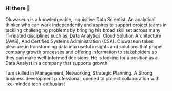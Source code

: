 ### Hi there 👋
Oluwaseun is a knowledgeable, inquisitive Data Scientist. An analytical thinker who can work independently and aspires to support project teams in tackling challenging problems by bringing his broad skill set across many IT-related disciplines such as, Data Analytics, Cloud Solution Architecture (AWS), And Certified Systems Administration (CSA).  Oluwaseun takes pleasure in transforming data into useful insights and solutions that propel company growth processes and offering information to stakeholders so they can make well-informed decisions. He is looking for a position as a Data Analyst in a company that supports growth

I am skilled in Management, Networking, Strategic Planning. A Strong business development professional, opened to project collaboration with like-minded tech-enthusiast


